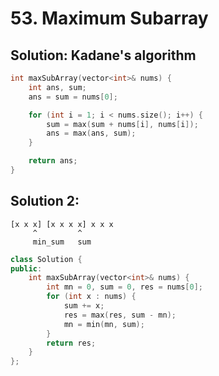 # 53. Maximum Subarray

## Solution: Kadane's algorithm

```cpp
int maxSubArray(vector<int>& nums) {
    int ans, sum;
    ans = sum = nums[0];

    for (int i = 1; i < nums.size(); i++) {
        sum = max(sum + nums[i], nums[i]);
        ans = max(ans, sum);
    }

    return ans;
}
```


## Solution 2:

```
[x x x] [x x x x] x x x
     ^         ^
     min_sum   sum
```

```cpp
class Solution {
public:
    int maxSubArray(vector<int>& nums) {
        int mn = 0, sum = 0, res = nums[0];
        for (int x : nums) {
            sum += x;
            res = max(res, sum - mn);
            mn = min(mn, sum);
        }
        return res;
    }
};
```
